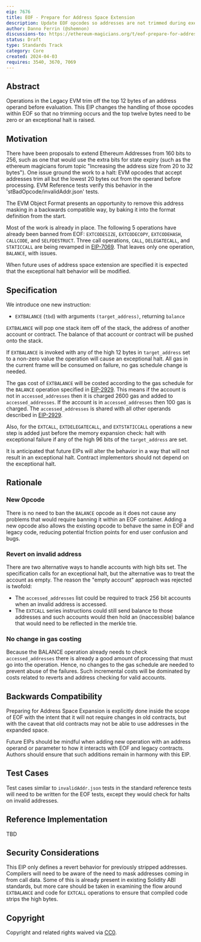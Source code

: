 ```yaml
---
eip: 7676
title: EOF - Prepare for Address Space Extension
description: Update EOF opcodes so addresses are not trimmed during execution
author: Danno Ferrin (@shemnon)
discussions-to: https://ethereum-magicians.org/t/eof-prepare-for-address-space-extension/19537
status: Draft
type: Standards Track
category: Core
created: 2024-04-03
requires: 3540, 3670, 7069
---
```


## Abstract

Operations in the Legacy EVM trim off the top 12 bytes of an address operand before evaluation. This
EIP changes the handling of those opcodes within EOF so that no trimming occurs and the top twelve
bytes need to be zero or an exceptional halt is raised.

## Motivation

There have been proposals to extend Ethereum Addresses from 160 bits to 256, such as one that would
use the extra bits for state expiry (such as the ethereum magicians forum topic "Increasing the
address size from 20 to 32 bytes"). One issue ground the work to a halt: EVM opcodes that accept
addresses trim all but the lowest 20 bytes out from the operand before processing. EVM Reference
tests verify this behavior in the 'stBadOpcode/invalidAddr.json' tests.

The EVM Object Format presents an opportunity to remove this address masking in a backwards
compatible way, by baking it into the format definition from the start.

Most of the work is already in place. The following 5 operations have already been banned from
EOF: `EXTCODESIZE`, `EXTCODECOPY`, `EXTCODEHASH`, `CALLCODE`, and `SELFDESTRUCT`. Three call
operations, `CALL`, `DELEGATECALL`, and `STATICCALL` are being revamped
in [EIP-7069](./07069.md). That leaves only one operation, `BALANCE`, with issues.

When future uses of address space extension are specified it is expected that the exceptional halt
behavior will be modified.

## Specification

We introduce one new instruction:

- `EXTBALANCE` (`tbd`) with arguments `(target_address)`, returning `balance`

`EXTBALANCE` will pop one stack item off of the stack, the address of another account or contract.
The balance of that account or contract will be pushed onto the stack.

If `EXTBALANCE` is invoked with any of the high 12 bytes in `target_address` set to a non-zero value
the operation will cause an exceptional halt. All gas in the current frame will be consumed on
failure, no gas schedule change is needed.

The gas cost of `EXTBALANCE` will be costed according to the gas schedule for the `BALANCE`
operation specified in [EIP-2929](./02929.md). This means if the account is not
in `accessed_addresses` then it is charged 2600 gas and added to `accessed_addresses`. If the
account is in `accessed_addresses` then 100 gas is charged. The `accessed_addresses` is shared with
all other operands described in [EIP-2929](./eip-2929).

Also, for the `EXTCALL`, `EXTDELEGATECALL`, and `EXTSTATICCALL` operations a new step is added just
before the memory expansion check: halt with exceptional failure if any of the high 96 bits of
the `target_address` are set.

It is anticipated that future EIPs will alter the behavior in a way that will not result in an
exceptional halt. Contract implementors should not depend on the exceptional halt.

## Rationale

### New Opcode

There is no need to ban the `BALANCE` opcode as it does not cause any problems that would require
banning it within an EOF container. Adding a new opcode also allows the existing opcode to behave
the same in EOF and legacy code, reducing potential friction points for end user confusion and bugs.

### Revert on invalid address

There are two alternative ways to handle accounts with high bits set. The specification calls for
an exceptional halt, but the alternative was to treat the account as empty. The reason the "empty
account" approach was rejected is twofold:

- The `accessed_addresses` list could be required to track 256 bit accounts when an invalid address
  is accessed.
- The `EXTCALL` series instructions could still send balance to those addresses and such accounts
  would then hold an (inaccessible) balance that would need to be reflected in the merkle trie.

### No change in gas costing

Because the BALANCE operation already needs to check `accessed_addresses` there is already a good
amount of processing that must go into the operation. Hence, no changes to the gas schedule are
needed to prevent abuse of the failures. Such incremental costs will be dominated by costs related
to reverts and address checking for valid accounts.

## Backwards Compatibility

Preparing for Address Space Expansion is explicitly done inside the scope of EOF with the intent
that it will not require changes in old contracts, but with the caveat that old contracts may not be
able to use addresses in the expanded space.

Future EIPs should be mindful when adding new operation with an address operand or parameter to how
it interacts with EOF and legacy contracts. Authors should ensure that such additions remain in
harmony with this EIP.

## Test Cases

Test cases similar to `invalidAddr.json`  tests in the standard reference tests will need to be
written for the EOF tests, except they would check for halts on invalid addresses.

## Reference Implementation

TBD <!-- TODO -->

## Security Considerations

This EIP only defines a revert behavior for previously stripped addresses. Compilers will need to be
aware of the need to mask addresses coming in from call data. Some of this is already present in
existing Solidity ABI standards, but more care should be taken in examining the flow
around `EXTBALANCE` and code for `EXTCALL` operations to ensure that compiled code strips the high
bytes.

## Copyright

Copyright and related rights waived via [CC0](/LICENSE.md).
